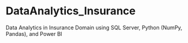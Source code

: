 # DataAnalytics_Insurance
Data Analytics in Insurance Domain using SQL Server, Python (NumPy, Pandas), and Power BI
